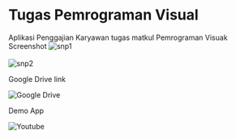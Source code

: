 # Tugas Pemrograman Visual
Aplikasi Penggajian Karyawan tugas matkul Pemrograman Visuak 
<br/>
Screenshot
![snp1](https://user-images.githubusercontent.com/34033084/112110959-284ff600-8be6-11eb-8316-ff8bda214701.JPG)
<br/><br/>
![snp2](https://user-images.githubusercontent.com/34033084/112110908-1c643400-8be6-11eb-8b40-e1a2b4ea93f2.JPG)

Google Drive link

![Google Drive](https://drive.google.com/file/d/1admBFpF7hdVaMHGnx6hTh_f_VWsCnHnh/view)

Demo App

![Youtube](https://youtu.be/qBBH9yv5yBk)